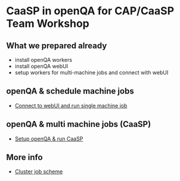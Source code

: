 # CaaSP in openQA for CAP/CaaSP Team Workshop

## What we prepared already
 - install openQA workers
 - install openQA webUI
 - setup workers for multi-machine jobs and connect with webUI

## openQA & schedule machine jobs
 - [Connect to webUI and run single machine job](connect.md)

## openQA & multi machine jobs (CaaSP)
 - [Setup openQA & run CaaSP](settings.md)
 
## More info
- [Cluster job scheme](openqa_scheme.md)
